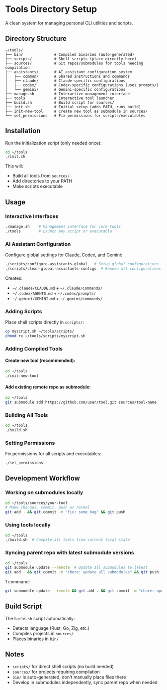 # Tools Directory Setup

A clean system for managing personal CLI utilities and scripts.

## Directory Structure

```
~/tools/
├── bin/              # Compiled binaries (auto-generated)
├── scripts/          # Shell scripts (place directly here)
├── sources/          # Git repos/submodules for tools needing compilation
├── assistants/       # AI assistant configuration system
│   ├── common/       # Shared instructions and commands
│   ├── claude/       # Claude-specific configurations
│   ├── codex/        # Codex-specific configurations (uses prompts/)
│   └── gemini/       # Gemini-specific configurations
├── manage.sh         # Interactive management interface
├── tools             # Interactive tool launcher
├── build.sh          # Build script for sources/
├── init.sh           # Initial setup (adds PATH, runs build)
├── init-new-tool     # Create new tool as submodule in sources/
└── set_permissions   # Fix permissions for scripts/executables
```

## Installation

Run the initialization script (only needed once):
```bash
cd ~/tools
./init.sh
```

This will:
- Build all tools from `sources/`
- Add directories to your PATH
- Make scripts executable

## Usage

### Interactive Interfaces
```bash
./manage.sh    # Management interface for core tools
./tools        # Launch any script or executable
```

### AI Assistant Configuration
Configure global settings for Claude, Codex, and Gemini:
```bash
./scripts/configure-assistants-global   # Setup global configurations
./scripts/clean-global-assistants-configs  # Remove all configurations
```

Creates:
- `~/.claude/CLAUDE.md` + `~/.claude/commands/`
- `~/.codex/AGENTS.md` + `~/.codex/prompts/` 
- `~/.gemini/GEMINI.md` + `~/.gemini/commands/`

### Adding Scripts
Place shell scripts directly in `scripts/`:
```bash
cp myscript.sh ~/tools/scripts/
chmod +x ~/tools/scripts/myscript.sh
```

### Adding Compiled Tools

#### Create new tool (recommended):
```bash
cd ~/tools
./init-new-tool
```

#### Add existing remote repo as submodule:
```bash
cd ~/tools
git submodule add https://github.com/user/tool.git sources/tool-name
```

### Building All Tools
```bash
cd ~/tools
./build.sh
```

### Setting Permissions
Fix permissions for all scripts and executables:
```bash
./set_permissions
```

## Development Workflow

### Working on submodules locally
```bash
cd ~/tools/sources/your-tool
# Make changes, commit, push as normal
git add . && git commit -m "fix: some bug" && git push
```

### Using tools locally
```bash
cd ~/tools
./build.sh  # Compile all tools from current local state
```

### Syncing parent repo with latest submodule versions
```bash
cd ~/tools
git submodule update --remote  # Update all submodules to latest
git add . && git commit -m "chore: update all submodules" && git push
```
1 command:
```sh
git submodule update --remote && git add . && git commit -m "chore: update all submodules" && git push
```

## Build Script
The `build.sh` script automatically:
- Detects language (Rust, Go, Zig, etc.)
- Compiles projects in `sources/`
- Places binaries in `bin/`

## Notes
- `scripts/` for direct shell scripts (no build needed)
- `sources/` for projects requiring compilation
- `bin/` is auto-generated, don't manually place files there
- Develop in submodules independently, sync parent repo when needed
